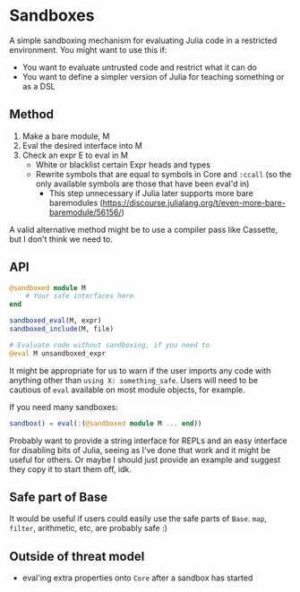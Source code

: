 # Sandboxes

A simple sandboxing mechanism for evaluating Julia code in a restricted environment.
You might want to use this if:

- You want to evaluate untrusted code and restrict what it can do
- You want to define a simpler version of Julia for teaching something or as a DSL

## Method

1. Make a bare module, M
2. Eval the desired interface into M
3. Check an expr E to eval in M
   - White or blacklist certain Expr heads and types
   - Rewrite symbols that are equal to symbols in Core and `:ccall` (so the only available symbols are those that have been eval'd in)
     - This step unnecessary if Julia later supports more bare baremodules (https://discourse.julialang.org/t/even-more-bare-baremodule/56156/)

A valid alternative method might be to use a compiler pass like Cassette, but I don't think we need to.

## API

```jl
@sandboxed module M
    # Your safe interfaces here
end

sandboxed_eval(M, expr)
sandboxed_include(M, file)

# Evaluate code without sandboxing, if you need to
@eval M unsandboxed_expr
```

It might be appropriate for us to warn if the user imports any code with anything other than `using X: something_safe`.
Users will need to be cautious of `eval` available on most module objects, for example.

If you need many sandboxes:

```jl
sandbox() = eval(:(@sandboxed module M ... end))
```

Probably want to provide a string interface for REPLs and an easy interface for disabling bits of Julia, seeing as I've done that work and it might be useful for others.
Or maybe I should just provide an example and suggest they copy it to start them off, idk.

## Safe part of Base

It would be useful if users could easily use the safe parts of `Base`.
`map`, `filter`, arithmetic, etc, are probably safe :)

## Outside of threat model

- eval'ing extra properties onto `Core` after a sandbox has started
